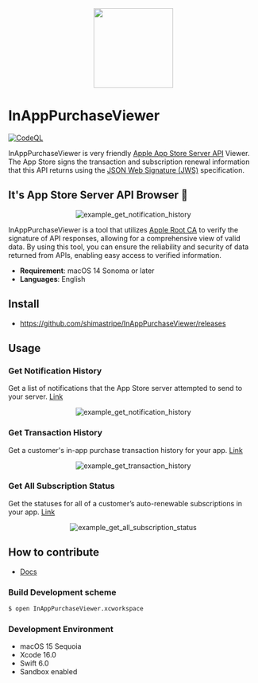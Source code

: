 <div align="center">
  <img src="https://github.com/shimastripe/InAppPurchaseViewer/assets/15936908/89f54830-47bb-4f6a-97a9-14d198ca68c1" width="160">
</div>

# InAppPurchaseViewer

[![CodeQL](https://github.com/shimastripe/InAppPurchaseViewer/actions/workflows/codeql-analysis.yml/badge.svg)](https://github.com/shimastripe/InAppPurchaseViewer/actions/workflows/codeql-analysis.yml)

InAppPurchaseViewer is very friendly [Apple App Store Server API](https://developer.apple.com/documentation/appstoreserverapi) Viewer.
The App Store signs the transaction and subscription renewal information that this API returns using the [JSON Web Signature (JWS)](https://datatracker.ietf.org/doc/html/rfc7515) specification.

## It's App Store Server API Browser 🚀

<div align="center">
  <img alt="example_get_notification_history" src="https://github.com/shimastripe/InAppPurchaseViewer/assets/15936908/18f36a80-dba8-4138-a942-331506e9b4dc">
</div>

InAppPurchaseViewer is a tool that utilizes [Apple Root CA](https://www.apple.com/certificateauthority/) to verify the signature of API responses, allowing for a comprehensive view of valid data.
By using this tool, you can ensure the reliability and security of data returned from APIs, enabling easy access to verified information.

- __Requirement__: macOS 14 Sonoma or later
- __Languages__: English

## Install

- https://github.com/shimastripe/InAppPurchaseViewer/releases

## Usage

### Get Notification History

Get a list of notifications that the App Store server attempted to send to your server. [Link](https://developer.apple.com/documentation/appstoreserverapi/get_notification_history)

<div align="center">
  <img alt="example_get_notification_history" src="https://github.com/shimastripe/InAppPurchaseViewer/assets/15936908/18f36a80-dba8-4138-a942-331506e9b4dc">
</div>

### Get Transaction History

Get a customer's in-app purchase transaction history for your app. [Link](https://developer.apple.com/documentation/appstoreserverapi/get_transaction_history)

<div align="center">
  <img alt="example_get_transaction_history" src="https://github.com/shimastripe/InAppPurchaseViewer/assets/15936908/939c90c3-7549-4d9c-ae8c-4b907360e59f">
</div>

### Get All Subscription Status

Get the statuses for all of a customer’s auto-renewable subscriptions in your app. [Link](https://developer.apple.com/documentation/appstoreserverapi/get_all_subscription_statuses)

<div align="center">
  <img alt="example_get_all_subscription_status" src="https://github.com/shimastripe/InAppPurchaseViewer/assets/15936908/fdbdc08f-e14c-4671-9191-dd8ffdee036a">
</div>

## How to contribute

- [Docs](https://shimastripe.com/InAppPurchaseViewer/IAPViewer/documentation)

### Build Development scheme

```sh
$ open InAppPurchaseViewer.xcworkspace
```

### Development Environment

- macOS 15 Sequoia
- Xcode 16.0
- Swift 6.0
- Sandbox enabled
